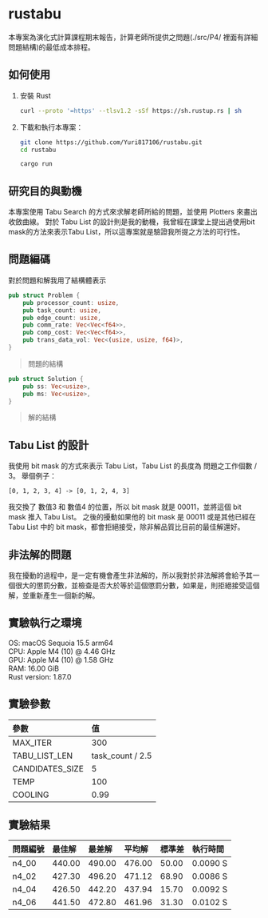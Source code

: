 # rustabu

本專案為演化式計算課程期末報告，計算老師所提供之問題(./src/P4/ 裡面有詳細問題結構)的最低成本排程。

## 如何使用

1. 安裝 Rust<br>
    ```bash
    curl --proto '=https' --tlsv1.2 -sSf https://sh.rustup.rs | sh
    ``` 
2. 下載和執行本專案：
   ```bash
   git clone https://github.com/Yuri817106/rustabu.git
   cd rustabu
   
   cargo run
   ```

## 研究目的與動機
本專案使用 Tabu Search 的方式來求解老師所給的問題，並使用 Plotters 來畫出收斂曲線。
對於 Tabu List 的設計則是我的動機，我曾經在課堂上提出過使用bit mask的方法來表示Tabu List，所以這專案就是驗證我所提之方法的可行性。

## 問題編碼
對於問題和解我用了結構體表示
```Rust
pub struct Problem {
    pub processor_count: usize,
    pub task_count: usize,
    pub edge_count: usize,
    pub comm_rate: Vec<Vec<f64>>,
    pub comp_cost: Vec<Vec<f64>>,
    pub trans_data_vol: Vec<(usize, usize, f64)>,
}
```
> 問題的結構

```Rust
pub struct Solution {
    pub ss: Vec<usize>,
    pub ms: Vec<usize>,
}
```
> 解的結構

## Tabu List 的設計
我使用 bit mask 的方式來表示 Tabu List，Tabu List 的長度為 問題之工作個數 / 3。
舉個例子：
```
[0, 1, 2, 3, 4] -> [0, 1, 2, 4, 3]
```
我交換了 數值3 和 數值4 的位置，所以 bit mask 就是 00011，並將這個 bit mask 推入 Tabu List。
之後的擾動如果他的 bit mask 是 00011 或是其他已經在 Tabu List 中的 bit mask，都會拒絕接受，除非解品質比目前的最佳解還好。

## 非法解的問題
我在擾動的過程中，是一定有機會產生非法解的，所以我對於非法解將會給予其一個很大的懲罰分數，並檢查是否大於等於這個懲罰分數，如果是，則拒絕接受這個解，並重新產生一個新的解。

## 實驗執行之環境
OS: macOS Sequoia 15.5 arm64<br>
CPU: Apple M4 (10) @ 4.46 GHz<br>
GPU: Apple M4 (10) @ 1.58 GHz<br>
RAM: 16.00 GiB<br>
Rust version: 1.87.0<br>

## 實驗參數
| 參數 | 值 |
| :--- | :--- |
| MAX_ITER | 300 |
| TABU_LIST_LEN | task_count / 2.5 |
| CANDIDATES_SIZE | 5 |
| TEMP | 100 |
| COOLING | 0.99 |

## 實驗結果
| 問題編號 | 最佳解 | 最差解 | 平均解 | 標準差 | 執行時間 |
| :--- | :--- | :--- | :--- | :--- | :--- |
| n4_00 | 440.00 | 490.00 | 476.00 | 50.00 | 0.0090 S |
| n4_02 | 427.30 | 496.20 | 471.12 | 68.90 | 0.0086 S |
| n4_04 | 426.50 | 442.20 | 437.94 | 15.70 | 0.0092 S |
| n4_06 | 441.50 | 472.80 | 461.96 | 31.30 | 0.0102 S |